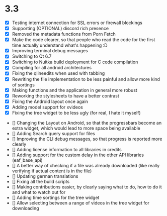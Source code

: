 # 3.3
- [x] Testing internet connection for SSL errors or firewall blockings
- [x] Supporting (OPTIONAL) discord rich presence
- [x] Removed the metadata functions from Porn Fetch
- [x] Make the code clearer, so that people who read the code for the first time actually understand what's happening :D
- [x] Improving terminal debug messages
- [x] Switching to Qt 6.7
- [x] Switching to Nuitka build deployment for C code compilation
- [x] Compiling for all android architectures
- [x] Fixing the qlineedits when used with tabbing
- [x] Rewriting the file implementation to be less painful and allow more kind of sortings
- [x] Making functions and the application in general more robust
- [x] Reworking the stylesheets to have a better contrast
- [x] Fixing the Android layout once again
- [x] Adding model support for xvideos
- [x] Fixing the tree widget to be less ugly (for real, I hate it myself)
- [] Changing the Layout on Android, so that the progressbars become an extra widget, which would lead to more
  space being available
- [] Adding Search query support for files
- [] Improving the CLI debug messages, so that progress is reported more clearly
- [] Adding license information to all libraries in credits
- [] Adding support for the custom delay in the other API libraries (eaf_base_api)
- [] A better way of checking if a file was already downloaded (like really verifying if actual content is in the file)
- [] Updating german translations
- [] Fixing all the build scripts
- [] Making contributions easier, by clearly saying what to do, how to do it and what to watch out for
- [] Adding time sortings for the tree widget
- [] Allow selecting between a range of videos in the tree widget for downloading